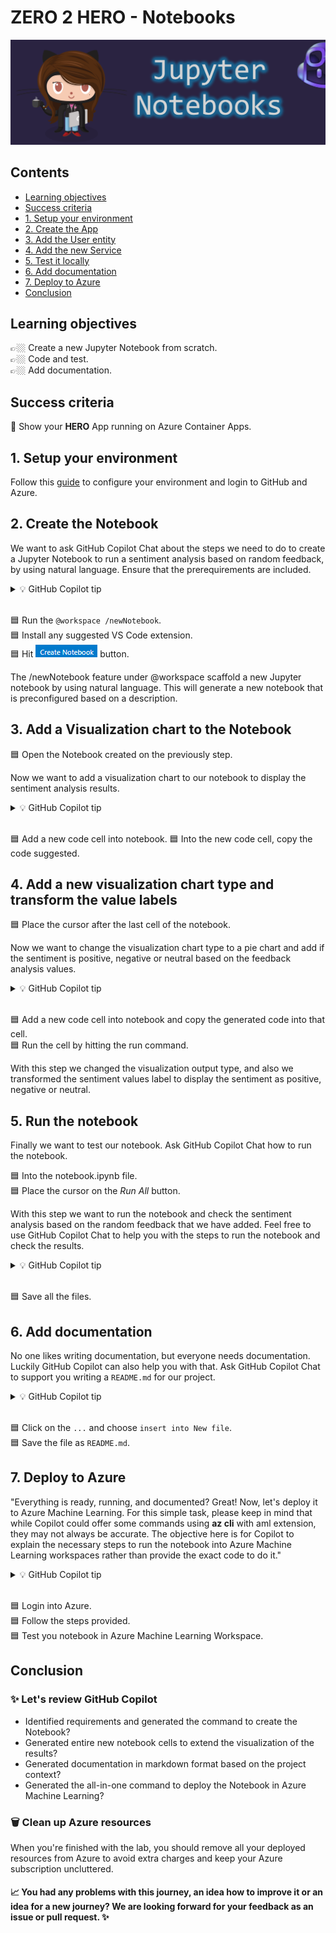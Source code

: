 # ZERO 2 HERO - Notebooks

![image](../../media/banners/notebooks.PNG
)

## Contents
- [Learning objectives](#learning-objectives)
- [Success criteria](#success-criteria)
- [1. Setup your environment](#1-setup-your-environment)
- [2. Create the App](#2-create-the-app)
- [3. Add the User entity](#3-add-the-user-entity)
- [4. Add the new Service](#4-add-the-new-service)
- [5. Test it locally](#5-test-it-locally)
- [6. Add documentation](#6-add-documentation)
- [7. Deploy to Azure](#7-deploy-to-azure)
- [Conclusion](#conclusion)

## Learning objectives

👉🏼 Create a new Jupyter Notebook from scratch.  
👉🏼 Code and test.  
👉🏼 Add documentation.  
 

## Success criteria

🎯 Show your **HERO** App running on Azure Container Apps.

## 1. Setup your environment

Follow this [guide](../setup/) to configure your environment and login to GitHub and Azure.

## 2. Create the Notebook

We want to ask GitHub Copilot Chat about the steps we need to do to create a Jupyter Notebook to run a sentiment analysis based on random feedback, by using natural language. Ensure that the prerequirements are included.

<details>
<summary>💡 GitHub Copilot tip</summary>

> [<img src="../../media/copilot/chat-view.svg" alt="You can access the Chat view via the Activity Bar or by pressing Ctrl+Alt+I" width="250"/>](https://code.visualstudio.com/docs/copilot/copilot-chat#_chat-view)
> 
> `@workspace /newNotebook create a new notebook for sentiment analysis: add as sample 5 feedback`
</details>
<br/>  

🟦 Run the `@workspace /newNotebook`.   
🟦 Install any suggested VS Code extension.  
🟦 Hit ![Create Notebook](../../media/copilot/create-notebook.png)  button.

The /newNotebook feature under @workspace scaffold a new Jupyter notebook by using natural language. This will generate a new notebook that is preconfigured based on a description.

## 3. Add a Visualization chart to the Notebook

🟦 Open the Notebook created on the previously step.  

Now we want to add a visualization chart to our notebook to display the sentiment analysis results. 
<details>
<summary>💡 GitHub Copilot tip</summary>

> [<img src="../../media/copilot/inline-chat.svg" alt="You can press Ctrl+I on your keyboard to bring up Copilot inline chat" width="250"/>](https://code.visualstudio.com/docs/copilot/copilot-chat#_inline-chat)
> 
> `@workspace plot the sentiment of the previous sentiment analysis into a chart`
</details>
<br/>  

🟦 Add a new code cell into notebook.
🟦 Into the new code cell, copy the code suggested.

## 4. Add a new visualization chart type and transform the value labels

🟦 Place the cursor after the last cell of the notebook. 


Now we want to change the visualization chart type to a pie chart and add if the sentiment is positive, negative or neutral based on the feedback analysis values.

<details>
<summary>💡 GitHub Copilot tip</summary>

> [<img src="../../media/copilot/chat-view.svg" alt="You can access the Chat view via the Activity Bar or by pressing Ctrl+Alt+I" width="250"/>](https://code.visualstudio.com/docs/copilot/copilot-chat#_chat-view)
> 
> `add as a visualization a pie chart with the sentiment of the feedback. If the sentiment value is greater than 0.2, the sentiment is positive. If the sentiment value is less than 0.2, the sentiment is negative. Otherwise, the sentiment is neutral`
</details>
<br/>  

🟦 Add a new code cell into notebook and copy the generated code into that cell.  
🟦 Run the cell by hitting the run command.  

With this step we changed the visualization output type, and also we transformed the sentiment values label to display the sentiment as positive, negative or neutral.

## 5. Run the notebook

Finally we want to test our notebook. Ask GitHub Copilot Chat how to run the notebook.

🟦 Into the notebook.ipynb file.  
🟦 Place the cursor on the *Run All* button.  

With this step we want to run the notebook and check the sentiment analysis based on the random feedback that we have added. Feel free to use GitHub Copilot Chat to help you with the steps to run the notebook and check the results.

<details>
<summary>💡 GitHub Copilot tip</summary>

> [<img src="../../media/copilot/chat-view.svg" alt="You can access the Chat view via the Activity Bar or by pressing Ctrl+Alt+I" width="250"/>](https://code.visualstudio.com/docs/copilot/copilot-chat#_chat-view)
> 
> `how to run the notebook`
</details>
<br/>  

🟦 Save all the files.  


## 6. Add documentation

No one likes writing documentation, but everyone needs documentation. Luckily GitHub Copilot can also help you with that. Ask GitHub Copilot Chat to support you writing a `README.md` for our project.

<details>
<summary>💡 GitHub Copilot tip</summary>

> [<img src="../../media/copilot/chat-view.svg" alt="You can access the Chat view via the Activity Bar or by pressing Ctrl+Alt+I" width="250"/>](https://code.visualstudio.com/docs/copilot/copilot-chat#_chat-view)
> 
> `create a readme file in markdown format for this project`
</details>
<br/>  

🟦 Click on the `...` and choose `insert into New file`.  
🟦 Save the file as `README.md`.  

## 7. Deploy to Azure

"Everything is ready, running, and documented? Great! Now, let's deploy it to Azure Machine Learning. For this simple task, please keep in mind that while Copilot could offer some commands using **az cli** with aml extension, they may not always be accurate. The objective here is for Copilot to explain the necessary steps to run the notebook into Azure Machine Learning workspaces rather than provide the exact code to do it."

<details>
<summary>💡 GitHub Copilot tip</summary>

> [<img src="../../media/copilot/chat-view.svg" alt="You can access the Chat view via the Activity Bar or by pressing Ctrl+Alt+I" width="250"/>](https://code.visualstudio.com/docs/copilot/copilot-chat#_chat-view)
> 
> `how can I run my jupyter notebook in azure machine learning?`
</details>
<br/>  

🟦 Login into Azure.  
🟦 Follow the steps provided.  
🟦 Test you notebook in Azure Machine Learning Workspace.  
 

## Conclusion

### ✨ Let's review GitHub Copilot

- Identified requirements and generated the command to create the Notebook?  
- Generated entire new notebook cells to extend the visualization of the results?  
- Generated documentation in markdown format based on the project context?  
- Generated the all-in-one command to deploy the Notebook in Azure Machine Learning?  

### 🗑️ Clean up Azure resources

When you're finished with the lab, you should remove all your deployed resources from Azure to avoid extra charges and keep your Azure subscription uncluttered.

#### 📈 You had any problems with this journey, an idea how to improve it or an idea for a new journey? We are looking forward for your feedback as an issue or pull request. ✨